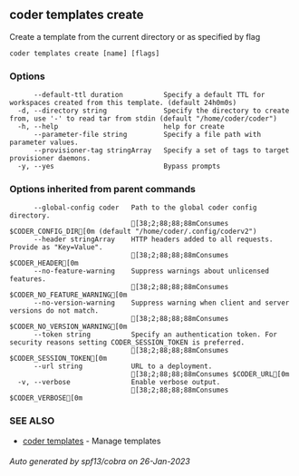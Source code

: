 ## coder templates create

Create a template from the current directory or as specified by flag

```
coder templates create [name] [flags]
```

### Options

```
      --default-ttl duration          Specify a default TTL for workspaces created from this template. (default 24h0m0s)
  -d, --directory string              Specify the directory to create from, use '-' to read tar from stdin (default "/home/coder/coder")
  -h, --help                          help for create
      --parameter-file string         Specify a file path with parameter values.
      --provisioner-tag stringArray   Specify a set of tags to target provisioner daemons.
  -y, --yes                           Bypass prompts
```

### Options inherited from parent commands

```
      --global-config coder   Path to the global coder config directory.
                              [38;2;88;88;88mConsumes $CODER_CONFIG_DIR[0m (default "/home/coder/.config/coderv2")
      --header stringArray    HTTP headers added to all requests. Provide as "Key=Value".
                              [38;2;88;88;88mConsumes $CODER_HEADER[0m
      --no-feature-warning    Suppress warnings about unlicensed features.
                              [38;2;88;88;88mConsumes $CODER_NO_FEATURE_WARNING[0m
      --no-version-warning    Suppress warning when client and server versions do not match.
                              [38;2;88;88;88mConsumes $CODER_NO_VERSION_WARNING[0m
      --token string          Specify an authentication token. For security reasons setting CODER_SESSION_TOKEN is preferred.
                              [38;2;88;88;88mConsumes $CODER_SESSION_TOKEN[0m
      --url string            URL to a deployment.
                              [38;2;88;88;88mConsumes $CODER_URL[0m
  -v, --verbose               Enable verbose output.
                              [38;2;88;88;88mConsumes $CODER_VERBOSE[0m
```

### SEE ALSO

* [coder templates](coder_templates.md)	 - Manage templates

###### Auto generated by spf13/cobra on 26-Jan-2023
